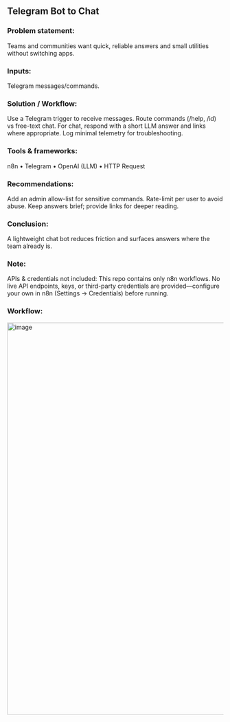 ## Telegram Bot to Chat

### Problem statement:
Teams and communities want quick, reliable answers and small utilities without switching apps.

### Inputs:
Telegram messages/commands.

### Solution / Workflow:
Use a Telegram trigger to receive messages.
Route commands (/help, /id) vs free-text chat.
For chat, respond with a short LLM answer and links where appropriate.
Log minimal telemetry for troubleshooting.

### Tools & frameworks:
n8n • Telegram • OpenAI (LLM) • HTTP Request

### Recommendations:
Add an admin allow-list for sensitive commands.
Rate-limit per user to avoid abuse.
Keep answers brief; provide links for deeper reading.

### Conclusion:
A lightweight chat bot reduces friction and surfaces answers where the team already is.

### Note:
APIs & credentials not included: This repo contains only n8n workflows. No live API endpoints, keys, or third-party credentials are provided—configure your own in n8n (Settings → Credentials) before running.

### Workflow:
<img width="1918" height="913" alt="image" src="https://github.com/user-attachments/assets/2a79569b-f7ac-459d-98b7-2d9f14f70e4b" />
